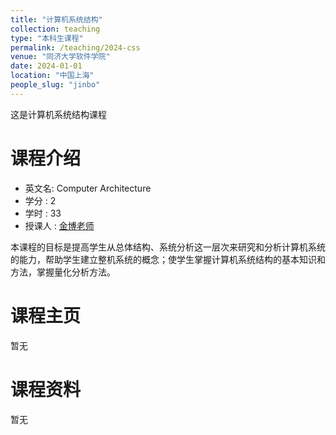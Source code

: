 ```yaml
---
title: "计算机系统结构"
collection: teaching
type: "本科生课程"
permalink: /teaching/2024-css
venue: "同济大学软件学院"
date: 2024-01-01
location: "中国上海"
people_slug: "jinbo"
---
```


这是计算机系统结构课程

课程介绍
======

- 英文名: Computer Architecture
- 学分 : 2
- 学时 : 33
- 授课人 : [金博老师](https://mail-taii.github.io/people/jinbo)

本课程的目标是提高学生从总体结构、系统分析这一层次来研究和分析计算机系统的能力，帮助学生建立整机系统的概念；使学生掌握计算机系统结构的基本知识和方法，掌握量化分析方法。


课程主页
======

暂无

课程资料
======

暂无